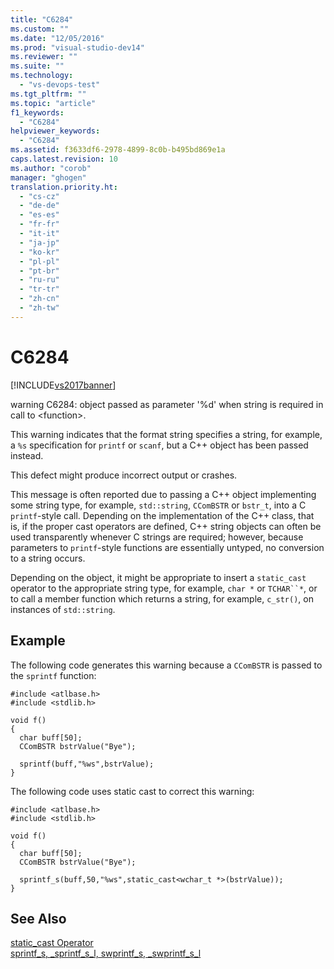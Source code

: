 ```yaml
---
title: "C6284"
ms.custom: ""
ms.date: "12/05/2016"
ms.prod: "visual-studio-dev14"
ms.reviewer: ""
ms.suite: ""
ms.technology: 
  - "vs-devops-test"
ms.tgt_pltfrm: ""
ms.topic: "article"
f1_keywords: 
  - "C6284"
helpviewer_keywords: 
  - "C6284"
ms.assetid: f3633df6-2978-4899-8c0b-b495bd869e1a
caps.latest.revision: 10
ms.author: "corob"
manager: "ghogen"
translation.priority.ht: 
  - "cs-cz"
  - "de-de"
  - "es-es"
  - "fr-fr"
  - "it-it"
  - "ja-jp"
  - "ko-kr"
  - "pl-pl"
  - "pt-br"
  - "ru-ru"
  - "tr-tr"
  - "zh-cn"
  - "zh-tw"
---
```

# C6284
[!INCLUDE[vs2017banner](../code-quality/includes/vs2017banner.md)]

warning C6284: object passed as parameter '%d' when string is required in call to \<function>.  
  
 This warning indicates that the format string specifies a string, for example, a `%s` specification for `printf` or `scanf`, but a C++ object has been passed instead.  
  
 This defect might produce incorrect output or crashes.  
  
 This message is often reported due to passing a C++ object implementing some string type, for example, `std::string`, `CComBSTR` or `bstr_t`, into a C `printf`-style call. Depending on the implementation of the C++ class, that is, if the proper cast operators are defined, C++ string objects can often be used transparently whenever C strings are required; however, because parameters to `printf`-style functions are essentially untyped, no conversion to a string occurs.  
  
 Depending on the object, it might be appropriate to insert a `static_cast` operator to the appropriate string type, for example, `char *` or `TCHAR``*`, or to call a member function which returns a string, for example, `c_str()`, on instances of `std::string`.  
  
## Example  
 The following code generates this warning because a `CComBSTR` is passed to the `sprintf` function:  
  
```  
#include <atlbase.h>  
#include <stdlib.h>  
  
void f()  
{  
  char buff[50];  
  CComBSTR bstrValue("Bye");  
  
  sprintf(buff,"%ws",bstrValue);   
}  
```  
  
 The following code uses static cast to correct this warning:  
  
```  
#include <atlbase.h>  
#include <stdlib.h>  
  
void f()  
{  
  char buff[50];  
  CComBSTR bstrValue("Bye");  
  
  sprintf_s(buff,50,"%ws",static_cast<wchar_t *>(bstrValue));  
}  
```  
  
## See Also  
 [static_cast Operator](../Topic/static_cast%20Operator.md)   
 [sprintf_s, _sprintf_s_l, swprintf_s, _swprintf_s_l](../Topic/sprintf_s,%20_sprintf_s_l,%20swprintf_s,%20_swprintf_s_l.md)